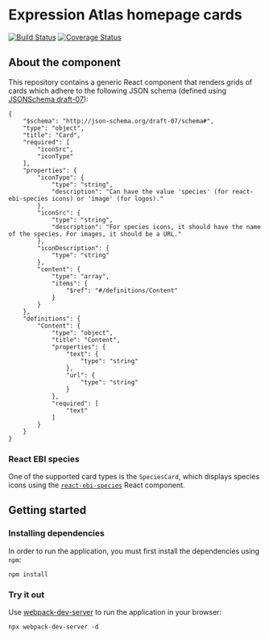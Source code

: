 # Expression Atlas homepage cards

[![Build Status](https://travis-ci.org/ebi-gene-expression-group/atlas-homepage-cards.svg?branch=master)](https://travis-ci.org/ebi-gene-expression-group/atlas-homepage-cards)
[![Coverage Status](https://coveralls.io/repos/github/ebi-gene-expression-group/atlas-homepage-cards/badge.svg?branch=master)](https://coveralls.io/github/ebi-gene-expression-group/atlas-homepage-cards?branch=master)

## About the component
This repository contains a generic React component that renders grids of cards which adhere to the following JSON schema (defined using [JSONSchema draft-07](http://json-schema.org/specification.html)):

```
{
    "$schema": "http://json-schema.org/draft-07/schema#",
    "type": "object",
    "title": "Card",
    "required": [
        "iconSrc",
        "iconType"
    ],
    "properties": {
        "iconType": {
            "type": "string",
            "description": "Can have the value 'species' (for react-ebi-species icons) or 'image' (for logos)."
        },
        "iconSrc": {
            "type": "string",
            "description": "For species icons, it should have the name of the species. For images, it should be a URL."
        },
        "iconDescription": {
            "type": "string"
        },
        "content": {
            "type": "array",
            "items": {
                "$ref": "#/definitions/Content"
            }
        }
    },
    "definitions": {
        "Content": {
            "type": "object",
            "title": "Content",
            "properties": {
                "text": {
                    "type": "string"
                },
                "url": {
                    "type": "string"
                }
            },
            "required": [
                "text"
            ]
        }
    }
}
```

### React EBI species
One of the supported card types is the `SpeciesCard`, which displays species icons using the [`react-ebi-species`](https://github.com/ebi-gene-expression-group/react-ebi-species) React component.

## Getting started
### Installing dependencies
In order to run the application, you must first install the dependencies using `npm`:
```
npm install
```

### Try it out 
Use [webpack-dev-server](https://github.com/webpack/webpack-dev-server) to run the application in your browser:
```
npx webpack-dev-server -d
```
